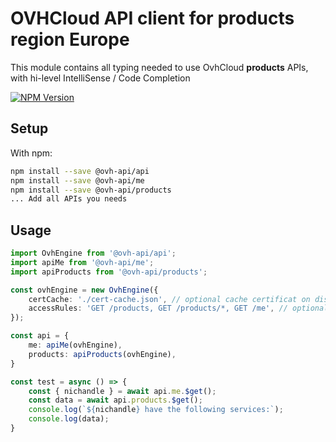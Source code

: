 # OVHCloud API client for **products** region Europe

This module contains all typing needed to use OvhCloud **products** APIs, with hi-level IntelliSense / Code Completion

[![NPM Version](https://img.shields.io/npm/v/@ovh-api/products.svg?style=flat)](https://www.npmjs.org/package/@ovh-api/products)

## Setup

With npm:

```bash
npm install --save @ovh-api/api
npm install --save @ovh-api/me
npm install --save @ovh-api/products
... Add all APIs you needs
```

## Usage

```typescript
import OvhEngine from '@ovh-api/api';
import apiMe from '@ovh-api/me';
import apiProducts from '@ovh-api/products';

const ovhEngine = new OvhEngine({ 
    certCache: './cert-cache.json', // optional cache certificat on disk.
    accessRules: 'GET /products, GET /products/*, GET /me', // optional limit the requested privileges.
});

const api = {
    me: apiMe(ovhEngine),
    products: apiProducts(ovhEngine),
}

const test = async () => {
    const { nichandle } = await api.me.$get();
    const data = await api.products.$get();
    console.log(`${nichandle} have the following services:`);
    console.log(data);
}
```
